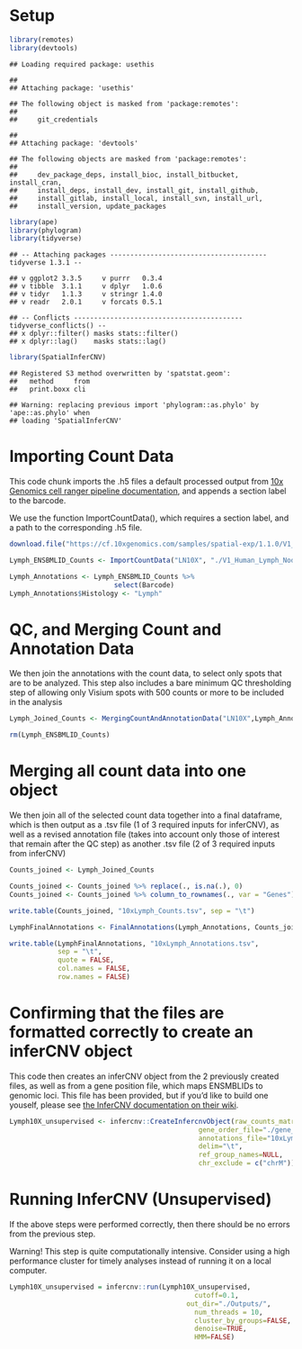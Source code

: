 # Setup

``` r
library(remotes)
library(devtools)
```

    ## Loading required package: usethis

    ## 
    ## Attaching package: 'usethis'

    ## The following object is masked from 'package:remotes':
    ## 
    ##     git_credentials

    ## 
    ## Attaching package: 'devtools'

    ## The following objects are masked from 'package:remotes':
    ## 
    ##     dev_package_deps, install_bioc, install_bitbucket, install_cran,
    ##     install_deps, install_dev, install_git, install_github,
    ##     install_gitlab, install_local, install_svn, install_url,
    ##     install_version, update_packages

``` r
library(ape)
library(phylogram)
library(tidyverse)
```

    ## -- Attaching packages --------------------------------------- tidyverse 1.3.1 --

    ## v ggplot2 3.3.5     v purrr   0.3.4
    ## v tibble  3.1.1     v dplyr   1.0.6
    ## v tidyr   1.1.3     v stringr 1.4.0
    ## v readr   2.0.1     v forcats 0.5.1

    ## -- Conflicts ------------------------------------------ tidyverse_conflicts() --
    ## x dplyr::filter() masks stats::filter()
    ## x dplyr::lag()    masks stats::lag()

``` r
library(SpatialInferCNV)
```

    ## Registered S3 method overwritten by 'spatstat.geom':
    ##   method     from
    ##   print.boxx cli

    ## Warning: replacing previous import 'phylogram::as.phylo' by 'ape::as.phylo' when
    ## loading 'SpatialInferCNV'

# Importing Count Data

This code chunk imports the .h5 files a default processed output from
[10x Genomics cell ranger pipeline
documentation](https://support.10xgenomics.com/single-cell-gene-expression/software/pipelines/latest/output/molecule_info),
and appends a section label to the barcode.

We use the function ImportCountData(), which requires a section label,
and a path to the corresponding .h5 file.

``` r
download.file("https://cf.10xgenomics.com/samples/spatial-exp/1.1.0/V1_Human_Lymph_Node/V1_Human_Lymph_Node_filtered_feature_bc_matrix.h5", "./V1_Human_Lymph_Node_filtered_feature_bc_matrix.h5", mode = "wb")

Lymph_ENSBMLID_Counts <- ImportCountData("LN10X", "./V1_Human_Lymph_Node_filtered_feature_bc_matrix.h5")

Lymph_Annotations <- Lymph_ENSBMLID_Counts %>%
                          select(Barcode)
Lymph_Annotations$Histology <- "Lymph"
```

# QC, and Merging Count and Annotation Data

We then join the annotations with the count data, to select only spots
that are to be analyzed. This step also includes a bare minimum QC
thresholding step of allowing only Visium spots with 500 counts or more
to be included in the analysis

``` r
Lymph_Joined_Counts <- MergingCountAndAnnotationData("LN10X",Lymph_Annotations, Lymph_ENSBMLID_Counts)

rm(Lymph_ENSBMLID_Counts)
```

# Merging all count data into one object

We then join all of the selected count data together into a final
dataframe, which is then output as a .tsv file (1 of 3 required inputs
for inferCNV), as well as a revised annotation file (takes into account
only those of interest that remain after the QC step) as another .tsv
file (2 of 3 required inputs from inferCNV)

``` r
Counts_joined <- Lymph_Joined_Counts

Counts_joined <- Counts_joined %>% replace(., is.na(.), 0)
Counts_joined <- Counts_joined %>% column_to_rownames(., var = "Genes")

write.table(Counts_joined, "10xLymph_Counts.tsv", sep = "\t")

LymphFinalAnnotations <- FinalAnnotations(Lymph_Annotations, Counts_joined)

write.table(LymphFinalAnnotations, "10xLymph_Annotations.tsv", 
            sep = "\t",
            quote = FALSE, 
            col.names = FALSE, 
            row.names = FALSE)
```

# Confirming that the files are formatted correctly to create an inferCNV object

This code then creates an inferCNV object from the 2 previously created
files, as well as from a gene position file, which maps ENSMBLIDs to
genomic loci. This file has been provided, but if you’d like to build
one youself, please see [the InferCNV documentation on their
wiki](https://github.com/broadinstitute/inferCNV/wiki/instructions-create-genome-position-file).

``` r
Lymph10X_unsupervised <- infercnv::CreateInfercnvObject(raw_counts_matrix="10xLymph_Counts.tsv", 
                                               gene_order_file="./gene_position_27072020.tsv",
                                               annotations_file="10xLymph_Annotations.tsv",
                                               delim="\t",
                                               ref_group_names=NULL,
                                               chr_exclude = c("chrM"))
```

# Running InferCNV (Unsupervised)

If the above steps were performed correctly, then there should be no
errors from the previous step.

Warning! This step is quite computationally intensive. Consider using a
high performance cluster for timely analyses instead of running it on a
local computer.

``` r
Lymph10X_unsupervised = infercnv::run(Lymph10X_unsupervised,
                                              cutoff=0.1,
                                            out_dir="./Outputs/", 
                                              num_threads = 10,
                                              cluster_by_groups=FALSE, 
                                              denoise=TRUE,
                                              HMM=FALSE)
```
